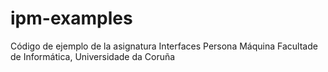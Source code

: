 ipm-examples
============

Código de ejemplo de la asignatura Interfaces Persona Máquina 
Facultade de Informática, Universidade da Coruña
